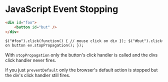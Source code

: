 # JavaScript Event Stopping

```html
<div id="foo">
    <button id="but" />
</div>

$("#foo").click(function() { // mouse click on div }); $("#but").click(function(ev) { // mouse click
on button ev.stopPropagation(); });
```

With `stopPropagation` only the button's click handler is called and the divs click handler never fires.

If you just `preventDefault` only the browser's default action is stopped but the div's click handler still fires.
